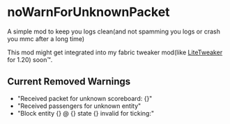 # noWarnForUnknownPacket

A simple mod to keep you logs clean(and not spamming you logs or crash you mmc after a long time)

This mod might get integrated into my fabric tweaker mod(like [LiteTweaker](https://github.com/CrazyHPi/LiteTweaker) for 1.20) soon™.

## Current Removed Warnings
- "Received packet for unknown scoreboard: {}"
- "Received passengers for unknown entity"
- "Block entity {} @ {} state {} invalid for ticking:"
